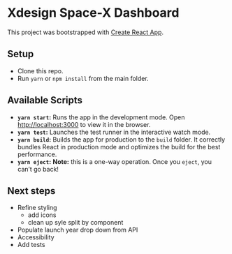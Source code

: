 # Xdesign Space-X Dashboard

This project was bootstrapped with [Create React App](https://github.com/facebook/create-react-app).

## Setup

* Clone this repo.
* Run `yarn` or `npm install` from the main folder.

## Available Scripts

* **`yarn start`:** Runs the app in the development mode. Open [http://localhost:3000](http://localhost:3000) to view it in the browser.
* **`yarn test`:** Launches the test runner in the interactive watch mode.
* **`yarn build`:** Builds the app for production to the `build` folder. It correctly bundles React in production mode and optimizes the build for the best performance.
* **`yarn eject`:** **Note:** this is a one-way operation. Once you `eject`, you can’t go back!


## Next steps

* Refine styling 
  * add icons
  * clean up syle split by component
* Populate launch year drop down from API
* Accessibility
* Add tests